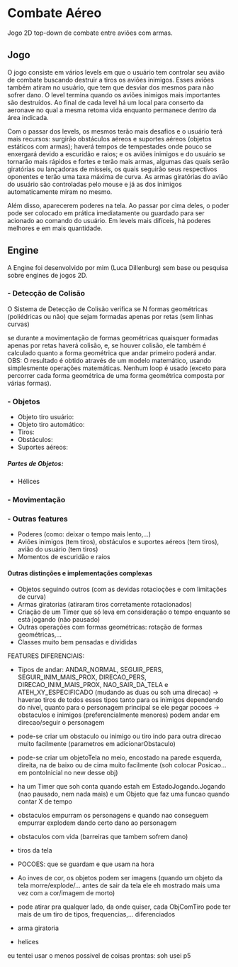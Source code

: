 # Combate Aéreo
Jogo 2D top-down de combate entre aviões com armas.

## Jogo

O jogo consiste em vários levels em que o usuário tem controlar seu avião de combate buscando destruir a tiros os aviões inimigos. Esses aviões também atiram no usuário, que tem que desviar dos mesmos para não sofrer dano. O level termina quando os aviões inimigos mais importantes são destruídos. Ao final de cada level há um local para conserto da aeronave no qual a mesma retoma vida enquanto permanece dentro da área indicada.

Com o passar dos levels, os mesmos terão mais desafios e o usuário terá mais recursos: surgirão obstáculos aéreos e suportes aéreos (objetos estáticos com armas); haverá tempos de tempestades onde pouco se enxergará devido a escuridão e raios; e os aviões inimigos e do usuário se tornarão mais rápidos e fortes e terão mais armas, algumas das quais serão giratórias ou lançadoras de mísseis, os quais seguirão seus respectivos oponentes e terão uma taxa máxima de curva. As armas giratórias do avião do usuário são controladas pelo mouse e já as dos inimigos automaticamente miram no mesmo.

Além disso, aparecerem poderes na tela. Ao passar por cima deles, o poder pode ser colocado em prática imediatamente ou guardado para ser acionado ao comando do usuário. Em levels mais difíceis, há poderes melhores e em mais quantidade.
<br/>

## Engine
A Engine foi desenvolvido por mim (Luca Dillenburg) sem base ou pesquisa sobre engines de jogos 2D.

### - Detecção de Colisão
O Sistema de Detecção de Colisão verifica se N formas geométricas (poliédricas ou não) que sejam formadas apenas por retas (sem linhas curvas)

se durante a movimentação de formas geométricas quaisquer formadas apenas por retas  haverá colisão, e, se houver colisão, ele também é calculado quanto a forma geométrica que andar primeiro poderá andar.
OBS: O resultado é obtido através de um modelo matemático, usando simplesmente operações matemáticas. Nenhum loop é usado (exceto para percorrer cada forma geométrica de uma forma geométrica composta por várias formas).

### - Objetos
* Objeto tiro usuário:
* Objeto tiro automático:
* Tiros:
* Obstáculos:
* Suportes aéreos:
##### Partes de Objetos:
* Hélices

### - Movimentação

### - Outras features
 - Poderes (como: deixar o tempo mais lento,...)
 - Aviões inimigos (tem tiros), obstáculos e suportes aéreos (tem tiros), avião do usuário (tem tiros)
 - Momentos de escuridão e raios

#### Outras distinções e implementações complexas
 - Objetos seguindo outros (com as devidas rotacioções e com limitações de curva)
 - Armas giratorias (atiraram tiros corretamente rotacionados)
 - Criação de um Timer que só leva em consideração o tempo enquanto se está jogando (não pausado)
 - Outras operações com formas geométricas: rotação de formas geométricas,...
 - Classes muito bem pensadas e divididas





FEATURES DIFERENCIAIS:
 - Tipos de andar: ANDAR_NORMAL, SEGUIR_PERS, SEGUIR_INIM_MAIS_PROX, DIRECAO_PERS, DIRECAO_INIM_MAIS_PROX, NAO_SAIR_DA_TELA e ATEH_XY_ESPECIFICADO (mudando as duas ou soh uma direcao)
    -> haverao tiros de todos esses tipos tanto para os inimigos dependendo do nivel, quanto para o personagem principal se ele pegar pocoes
    -> obstaculos e inimigos (preferencialmente menores) podem andar em direcao/seguir o personagem
 - pode-se criar um obstaculo ou inimigo ou tiro indo para outra direcao muito facilmente (parametros em adicionarObstaculo)
 - pode-se criar um objetoTela no meio, encostado na parede esquerda, direita, na de baixo ou de cima muito facilmente (soh colocar Posicao... em pontoInicial no new desse obj)
 - ha um Timer que soh conta quando estah em EstadoJogando.Jogando (nao pausado, nem nada mais) e um Objeto que faz uma funcao quando contar X de tempo
 - obstaculos empurram os personagens e quando nao conseguem empurrar explodem dando certo dano ao personagem
 - obstaculos com vida (barreiras que tambem sofrem dano)
 - tiros da tela
 - POCOES: que se guardam e que usam na hora
 - Ao inves de cor, os objetos podem ser imagens (quando um objeto da tela morre/explode/... antes de sair da tela ele eh mostrado mais uma vez com a cor/imagem de morto)

 - pode atirar pra qualquer lado, da onde quiser, cada ObjComTiro pode ter mais de um tiro de tipos, frequencias,... diferenciados
 - arma giratoria
 - helices

eu tentei usar o menos possivel de coisas prontas: soh usei p5
